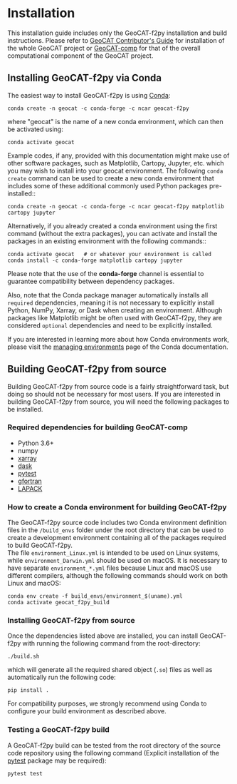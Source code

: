 # Installation

This installation guide includes only the GeoCAT-f2py installation and build instructions. 
Please refer to [GeoCAT Contributor's Guide](https://geocat.ucar.edu/pages/contributing.html) for 
installation of the whole GeoCAT project or [GeoCAT-comp](https://github.com/NCAR/geocat-comp) for 
that of the overall computational component of the GeoCAT project.
  

## Installing GeoCAT-f2py via Conda

The easiest way to install GeoCAT-f2py is using [Conda](http://conda.pydata.org/docs/):

    conda create -n geocat -c conda-forge -c ncar geocat-f2py

where "geocat" is the name of a new conda environment, which can then be
activated using:

    conda activate geocat

Example codes, if any, provided with this documentation might make use of other
software packages, such as Matplotlib, Cartopy, Jupyter, etc. which you
may wish to install into your geocat environment.  The following `conda create`
command can be used to create a new conda environment that includes some of
these additional commonly used Python packages pre-installed::

    conda create -n geocat -c conda-forge -c ncar geocat-f2py matplotlib cartopy jupyter

Alternatively, if you already created a conda environment using the first
command (without the extra packages), you can activate and install the packages
in an existing environment with the following commands::

    conda activate geocat   # or whatever your environment is called
    conda install -c conda-forge matplotlib cartopy jupyter

Please note that the use of the **conda-forge** channel is essential to guarantee
compatibility between dependency packages.

Also, note that the Conda package manager automatically installs all `required`
dependencies, meaning it is not necessary to explicitly install Python, NumPy,
Xarray, or Dask when creating an environment.  Although packages like Matplotlib
might be often used with GeoCAT-f2py, they are considered `optional` dependencies and
need to be explicitly installed.

If you are interested in learning more about how Conda environments work, please visit the 
[managing environments](https://docs.conda.io/projects/conda/en/latest/user-guide/tasks/manage-environments.html) 
page of the Conda documentation.


## Building GeoCAT-f2py from source

Building GeoCAT-f2py from source code is a fairly straightforward task, but
doing so should not be necessary for most users. If you are interested in
building GeoCAT-f2py from source, you will need the following packages to be
installed.

### Required dependencies for building GeoCAT-comp

- Python 3.6+
- numpy
- [xarray](http://xarray.pydata.org/en/stable/)
- [dask](https://dask.org/)
- [pytest](https://docs.pytest.org/en/stable/)
- [gfortran](https://gcc.gnu.org/wiki/GFortran)
- [LAPACK](http://www.netlib.org/lapack/)

### How to create a Conda environment for building GeoCAT-f2py

The GeoCAT-f2py source code includes two Conda environment definition files in
the `/build_envs` folder under the root directory that can be used to create a 
development environment containing all of the packages required to build GeoCAT-f2py.  
The file `environment_Linux.yml` is intended to be used on Linux systems, while
`environment_Darwin.yml` should be used on macOS.  It is necessary to have
separate `environment_*.yml` files because Linux and macOS use different
compilers, although the following commands should work on both Linux and macOS:

    conda env create -f build_envs/environment_$(uname).yml
    conda activate geocat_f2py_build


### Installing GeoCAT-f2py from source
 
Once the dependencies listed above are installed, you can install GeoCAT-f2py
with running the following command from the root-directory:

   `./build.sh`

which will generate all the required shared object (`.so`) files as well as 
automatically run the following code:
    
    pip install .

For compatibility purposes, we strongly recommend using Conda to
configure your build environment as described above.


### Testing a GeoCAT-f2py build

A GeoCAT-f2py build can be tested from the root directory of the source code
repository using the following command (Explicit installation of the 
[pytest](https://docs.pytest.org/en/stable/) package may be required):

    pytest test
